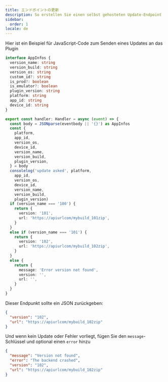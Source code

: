 ```yaml
---
title: エンドポイントの更新
description: So erstellen Sie einen selbst gehosteten Update-Endpoint
sidebar:
  order: 1
locale: de
---
```


Hier ist ein Beispiel für JavaScript-Code zum Senden eines Updates an das Plugin

```typescript
interface AppInfos {
  version_name: string
  version_build: string
  version_os: string
  custom_id?: string
  is_prod?: boolean
  is_emulator?: boolean
  plugin_version: string
  platform: string
  app_id: string
  device_id: string
}

export const handler: Handler = async (event) => {
  const body = JSONparse(eventbody || '{}') as AppInfos
  const {
    platform,
    app_id,
    version_os,
    device_id,
    version_name,
    version_build,
    plugin_version,
  } = body
  consolelog('update asked', platform,
    app_id,
    version_os,
    device_id,
    version_name,
    version_build,
    plugin_version)
  if (version_name === '100') {
    return {
      version: '101',
      url: 'https://apiurlcom/mybuild_101zip',
    }
  }
  else if (version_name === '101') {
    return {
      version: '102',
      url: 'https://apiurlcom/mybuild_102zip',
    }
  }
  else {
    return {
      message: 'Error version not found',
      version: '',
      url: '',
    }
  }
}
```

Dieser Endpunkt sollte ein JSON zurückgeben:

```json
{
  "version": "102",
  "url": "https://apiurlcom/mybuild_102zip"
}
```

Und wenn kein Update oder Fehler vorliegt, fügen Sie den `message`-Schlüssel und optional einen `error` hinzu

```json
{
  "message": "Version not found",
  "error": "The backend crashed",
  "version": "102",
  "url": "https://apiurlcom/mybuild_102zip"
}
```